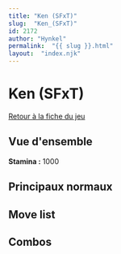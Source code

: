 ```yaml
---
title: "Ken (SFxT)"
slug:  "Ken_(SFxT)"
id: 2172
author: "Hynkel"
permalink:  "{{ slug }}.html"
layout:  "index.njk"
---
```


# Ken (SFxT)

[Retour à la fiche du jeu](Street_Fighter_x_Tekken "wikilink")

## Vue d'ensemble

**Stamina :** 1000

## Principaux normaux

## Move list

## Combos
